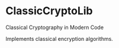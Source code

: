 # ClassicCryptoLib
Classical Cryptography in Modern Code

Implements classical encryption algorithms.
